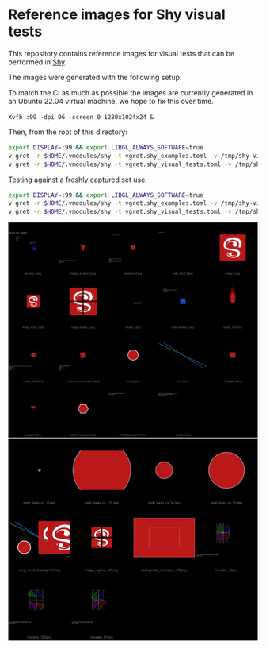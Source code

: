 # Reference images for Shy visual tests

This repository contains reference images for visual tests that can be performed in [Shy](https://github.com/Larpon/shy).

The images were generated with the following setup:

To match the CI as much as possible the images are currently generated in an
Ubuntu 22.04 virtual machine, we hope to fix this over time.

`Xvfb :99 -dpi 96 -screen 0 1280x1024x24 &`

Then, from the root of this directory:
```bash
export DISPLAY=:99 && export LIBGL_ALWAYS_SOFTWARE=true
v gret -r $HOME/.vmodules/shy -t vgret.shy_examples.toml -v /tmp/shy-visual-tests
v gret -r $HOME/.vmodules/shy -t vgret.shy_visual_tests.toml -v /tmp/shy-visual-tests
```

Testing against a freshly captured set use:

```bash
export DISPLAY=:99 && export LIBGL_ALWAYS_SOFTWARE=true
v gret -r $HOME/.vmodules/shy -t vgret.shy_examples.toml -v /tmp/shy-visual-tests ./
v gret -r $HOME/.vmodules/shy -t vgret.shy_visual_tests.toml -v /tmp/shy-visual-tests ./
```

<img src='examples.jpg' width=700>
<img src='tests.jpg' width=700>
